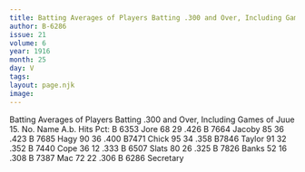 ```yaml
---
title: Batting Averages of Players Batting .300 and Over, Including Games of June 15
author: B-6286
issue: 21
volume: 6
year: 1916
month: 25
day: V
tags:
layout: page.njk
image:
---
```

Batting Averages of Players Batting .300 and Over, Including Games of Juue 15.       No. Name A.b. Hits Pct: B 6353 Jore 68 29 .426 B 7664 Jacoby 85 36 .423 B 7685 Hagy 90 36 .400 B7471 Chick 95 34 .358 B7846 Taylor 91 32 .352 B 7440 Cope 36 12 .333 B 6507 Slats 80 26 .325 B 7826 Banks 52 16 .308 B 7387 Mac 72 22 .306       B 6286 Secretary    
